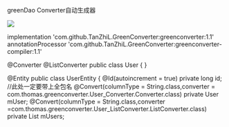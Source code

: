 ﻿greenDao Converter自动生成器

[![](https://jitpack.io/v/TanZhiL/GreenConverter.svg)](https://jitpack.io/#TanZhiL/GreenConverter)

  implementation 'com.github.TanZhiL.GreenConverter:greenconverter:1.1'
  annotationProcessor 'com.github.TanZhiL.GreenConverter:greenconverter-compiler:1.1'



@Converter
@ListConverter
public class User {
}



@Entity
public class UserEntity {
    @Id(autoincrement = true)
    private long id;
	//此处一定要带上全包名
    @Convert(columnType = String.class,converter = com.thomas.greenconverter.User_Converter.Converter.class)
    private User mUser;
    @Convert(columnType = String.class,converter =com.thomas.greenconverter.User_ListConverter.ListConverter.class)
    private List<User> mUsers;